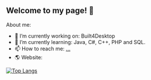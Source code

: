 ## Welcome to my page! 👋

About me:
- 🔭 I’m currently working on: Built4Desktop
- 🌱 I’m currently learning: Java, C#, C++, PHP and SQL.
- 📫 How to reach me: [...](https://www.linkedin.com/in/robin-ringwelski-b82023322/)
- 🌎 Website: 

[![Top Langs](https://github-readme-stats.vercel.app/api/top-langs/?username=RobinRingwelski&layout=pie)](https://github.com/anuraghazra/github-readme-stats)

